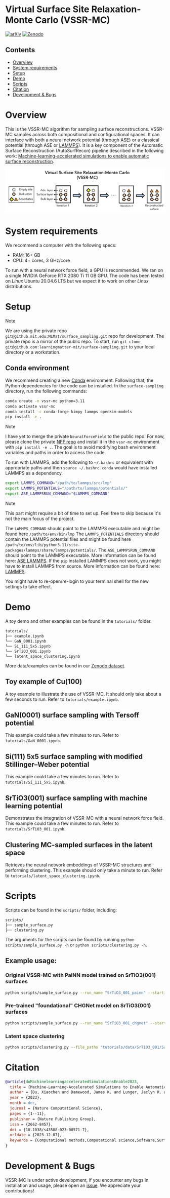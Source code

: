# Virtual Surface Site Relaxation-Monte Carlo (VSSR-MC)
<!-- TBD update with my own icons -->
<!-- Taken from CHGNet -->
<!-- [![Tests](https://github.com/CederGroupHub/chgnet/actions/workflows/test.yml/badge.svg)](https://github.com/CederGroupHub/chgnet/actions/workflows/test.yml)
[![Codacy Badge](https://app.codacy.com/project/badge/Coverage/e3bdcea0382a495d96408e4f84408e85)](https://app.codacy.com/gh/CederGroupHub/chgnet/dashboard?utm_source=gh&utm_medium=referral&utm_content=&utm_campaign=Badge_coverage)
 -->
[![arXiv](https://img.shields.io/badge/arXiv-2305.07251-blue?logo=arXiv&logoColor=white&logoSize=auto)](https://arxiv.org/abs/2305.07251)
[![Zenodo](https://img.shields.io/badge/data-10.5281/zenodo.7758174-14b8a6?logo=zenodo&logoColor=white&logoSize=auto)](https://zenodo.org/doi/10.5281/zenodo.7758174)

## Contents
- [Overview](#overview)
- [System requirements](#system-requirements)
- [Setup](#setup)
- [Demo](#demo)
- [Scripts](#scripts)
- [Citation](#citation)
- [Development & Bugs](#development--bugs)


# Overview
This is the VSSR-MC algorithm for sampling surface reconstructions. VSSR-MC samples across both compositional and configurational spaces. It can interface with both a neural network potential (through [ASE](https://wiki.fysik.dtu.dk/ase/)) or a classical potential (through ASE or [LAMMPS](https://www.lammps.org/)). It is a key component of the Automatic Surface Reconstruction (AutoSurfRecon) pipeline described in the following work: [Machine-learning-accelerated simulations to enable automatic surface reconstruction](https://doi.org/10.1038/s43588-023-00571-7).

![Cover image](site/static/vssr_cover_image.png)

# System requirements
We recommend a computer with the following specs:

- RAM: 16+ GB
- CPU: 4+ cores, 3 GHz/core

To run with a neural network force field, a GPU is recommended. We ran on a single NVIDIA GeForce RTX 2080 Ti 11 GB GPU. The code has been tested on *Linux* Ubuntu 20.04.6 LTS but we expect it to work on other *Linux* distributions.

# Setup
> [!NOTE]
> We are using the private repo `git@github.mit.edu:MLMat/surface_sampling.git` repo for development. The private repo is a mirror of the public repo.
To start, run `git clone git@github.com:learningmatter-mit/surface-sampling.git` to your local directory or a workstation.

## Conda environment
We recommend creating a new [Conda](https://docs.conda.io/projects/conda/en/latest/user-guide/install/linux.html) environment. Following that, the Python dependencies for the code can be installed. In the `surface-sampling` directory, run the following commands:
```bash
conda create -n vssr-mc python=3.11
conda activate vssr-mc
conda install -c conda-forge kimpy lammps openkim-models
pip install -e .
```

> [!NOTE]
> I have yet to merge the private `NeuralForceField` to the public repo. For now, please clone the private [NFF repo](git@github.mit.edu:MLMat/NeuralForceField.git) and install it in the `vssr-mc` environment with `pip install -e .`.
> The goal is to avoid modifying bash environment variables and paths in order to access the code.

To run with LAMMPS, add the following to `~/.bashrc` or equivalent with appropriate paths and then `source ~/.bashrc`. `conda` would have installed LAMMPS as a dependency.
```bash
export LAMMPS_COMMAND="/path/to/lammps/src/lmp"
export LAMMPS_POTENTIALS="/path/to/lammps/potentials/"
export ASE_LAMMPSRUN_COMMAND="$LAMMPS_COMMAND"
```
> [!NOTE]
> This part might require a bit of time to set up. Feel free to skip because it's not the main focus of the project.

The `LAMMPS_COMMAND` should point to the LAMMPS executable and might be found here `/path/to/env/bin/lmp`
The `LAMMPS_POTENTIALS` directory should contain the LAMMPS potential files and might be found here `/path/to/env/lib/python3.11/site-packages/lammps/share/lammps/potentials/`.
The `ASE_LAMMPSRUN_COMMAND` should point to the LAMMPS executable. More information can be found here: [ASE LAMMPS](https://wiki.fysik.dtu.dk/ase/ase/calculators/lammpsrun.html).
If the `pip` installed LAMMPS does not work, you might have to install LAMMPS from source. More information can be found here: [LAMMPS](https://lammps.sandia.gov/doc/Build.html).

You might have to re-open/re-login to your terminal shell for the new settings to take effect.

# Demo
A toy demo and other examples can be found in the `tutorials/` folder.
```
tutorials/
├── example.ipynb
└── GaN_0001.ipynb
└── Si_111_5x5.ipynb
└── SrTiO3_001.ipynb
└── latent_space_clustering.ipynb
```
 More data/examples can be found in our [Zenodo dataset](https://doi.org/10.5281/zenodo.7758174).

## Toy example of Cu(100)
A toy example to illustrate the use of VSSR-MC. It should only take about a few seconds to run. Refer to `tutorials/example.ipynb`.

## GaN(0001) surface sampling with Tersoff potential
This example could take a few minutes to run. Refer to `tutorials/GaN_0001.ipynb`.

## Si(111) 5x5 surface sampling with modified Stillinger–Weber potential
This example could take a few minutes to run. Refer to `tutorials/Si_111_5x5.ipynb`.

## SrTiO3(001) surface sampling with machine learning potential
Demonstrates the integration of VSSR-MC with a neural network force field. This example could take a few minutes to run. Refer to `tutorials/SrTiO3_001.ipynb`.

## Clustering MC-sampled surfaces in the latent space
Retrieves the neural network embeddings of VSSR-MC structures and performing clustering. This example should only take a minute to run. Refer to `tutorials/latent_space_clustering.ipynb`.


# Scripts
Scripts can be found in the `scripts/` folder, including:
```
scripts/
├── sample_surface.py
├── clustering.py
```

The arguments for the scripts can be found by running `python scripts/sample_surface.py -h` or `python scripts/clustering.py -h`.

## Example usage:

### Original VSSR-MC with PaiNN model trained on SrTiO3(001) surfaces
```bash
python scripts/sample_surface.py --run_name "SrTiO3_001_painn" --starting_structure_path "tutorials/data/SrTiO3_001/SrTiO3_001_2x2_pristine_slab.pkl" --model_type "PaiNN" --model_paths "tutorials/data/SrTiO3_001/nff/model01/best_model" "tutorials/data/SrTiO3_001/nff/model02/best_model" "tutorials/data/SrTiO3_001/nff/model03/best_model" --settings_path "scripts/configs/sample_config_painn.json"
```

### Pre-trained "foundational" CHGNet model on SrTiO3(001) surfaces
```bash
python scripts/sample_surface.py --run_name "SrTiO3_001_chgnet" --starting_structure_path "tutorials/data/SrTiO3_001/SrTiO3_001_2x2_pristine_slab.pkl" --model_type "CHGNetNFF" --settings_path "scripts/configs/sample_config_chgnet.json"
```

### Latent space clustering
```bash
python scripts/clustering.py --file_paths "tutorials/data/SrTiO3_001/SrTiO3_001_2x2_mcmc_structures_100.pkl" --save_folder "SrTiO3_001/clustering" --nff_model_type "PaiNN" --nff_paths "tutorials/data/SrTiO3_001/nff/model01/best_model" --clustering_metric "force_std" --cutoff_criterion "distance" --clustering_cutoff 0.2 --nff_device "cuda"
```


# Citation
```bib
@article{duMachinelearningacceleratedSimulationsEnable2023,
  title = {Machine-Learning-Accelerated Simulations to Enable Automatic Surface Reconstruction},
  author = {Du, Xiaochen and Damewood, James K. and Lunger, Jaclyn R. and Millan, Reisel and Yildiz, Bilge and Li, Lin and {G{\'o}mez-Bombarelli}, Rafael},
  year = {2023},
  month = dec,
  journal = {Nature Computational Science},
  pages = {1--11},
  publisher = {Nature Publishing Group},
  issn = {2662-8457},
  doi = {10.1038/s43588-023-00571-7},
  urldate = {2023-12-07},
  keywords = {Computational methods,Computational science,Software,Surface chemistry}
}
```

# Development & Bugs
VSSR-MC is under active development, if you encounter any bugs in installation and usage,
please open an [issue](https://github.com/learningmatter-mit/surface-sampling/issues). We appreciate your contributions!
